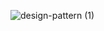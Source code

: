 ![design-pattern (1)](https://github.com/user-attachments/assets/dec6dd61-daab-41d2-be11-1d6ca633161f)
